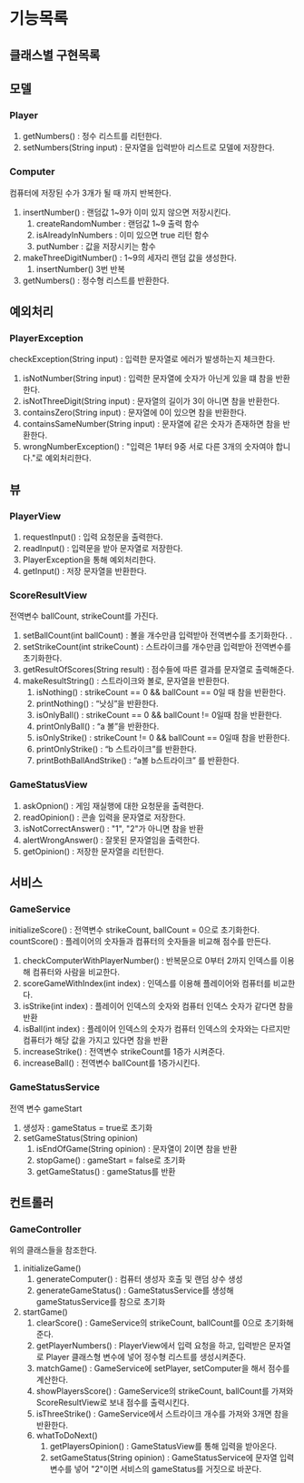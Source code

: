 # 기능목록
## 클래스별 구현목록

## 모델
### Player
1. getNumbers() : 정수 리스트를 리턴한다. 
2. setNumbers(String input) : 문자열을 입력받아 리스트로 모델에 저장한다. 

### Computer
컴퓨터에 저장된 수가 3개가 될 때 까지 반복한다.
1. insertNumber() : 랜덤값 1~9가 이미 있지 않으면 저장시킨다.
   1. createRandomNumber : 랜덤값 1~9 출력 함수
   2. isAlreadyInNumbers : 이미 있으면 true 리턴 함수
   3. putNumber : 값을 저장시키는 함수
2. makeThreeDigitNumber() : 1~9의 세자리 랜덤 값을 생성한다.
   1. insertNumber() 3번 반복
3. getNumbers() : 정수형 리스트를 반환한다. 

## 예외처리
### PlayerException
checkException(String input) : 입력한 문자열로 에러가 발생하는지 체크한다.
1. isNotNumber(String input) : 입력한 문자열에 숫자가 아닌게 있을 떄 참을 반환한다.
2. isNotThreeDigit(String input) : 문자열의 길이가 3이 아니면 참을 반환한다.
3. containsZero(String input) : 문자열에 0이 있으면 참을 반환한다.
4. containsSameNumber(String input) : 문자열에 같은 숫자가 존재하면 참을 반환한다.
5. wrongNumberException() : "입력은 1부터 9중 서로 다른 3개의 숫자여야 합니다."로 예외처리한다. 

## 뷰
### PlayerView
1. requestInput() : 입력 요청문을 출력한다. 
2. readInput() : 입력문을 받아 문자열로 저장한다. 
3. PlayerException을 통해 예외처리한다.
4. getInput() : 저장 문자열을 반환한다. 

### ScoreResultView
전역변수 ballCount, strikeCount를 가진다.
1. setBallCount(int ballCount) : 볼을 개수만큼 입력받아 전역변수를 초기화한다. . 
2. setStrikeCount(int strikeCount) : 스트라이크를 개수만큼 입력받아 전역변수를 초기화한다. 
3. getResultOfScores(String result) : 점수들에 따른 결과를 문자열로 출력해준다. 
4. makeResultString() : 스트라이크와 볼로, 문자열을 반환한다. 
   1. isNothing() : strikeCount == 0 && ballCount == 0일 때 참을 반환한다.
   2. printNothing() : “낫싱”을 반환한다.
   3. isOnlyBall() : strikeCount == 0 && ballCount != 0일때 참을 반환한다.
   4. printOnlyBall() : “a 볼”을 반환한다.
   5. isOnlyStrike() : strikeCount != 0 && ballCount == 0일때 참을 반환한다.
   6. printOnlyStrike() : “b 스트라이크”를 반환한다.
   7. printBothBallAndStrike() : “a볼 b스트라이크” 를 반환한다.

### GameStatusView
1. askOpnion() : 게임 재실행에 대한 요청문을 출력한다. 
2. readOpinion() : 콘솔 입력을 문자열로 저장한다. 
3. isNotCorrectAnswer() : "1", "2"가 아니면 참을 반환
4. alertWrongAnswer() : 잘못된 문자열임을 출력한다. 
5. getOpinion() : 저장한 문자열을 리턴한다. 

## 서비스
### GameService
initializeScore() : 전역변수 strikeCount, ballCount = 0으로 초기화한다.
countScore() : 플레이어의 숫자들과 컴퓨터의 숫자들을 비교해 점수를 만든다.
1. checkComputerWithPlayerNumber() : 반복문으로 0부터 2까지 인덱스를 이용해 컴퓨터와 사람을 비교한다.
2. scoreGameWithIndex(int index) : 인덱스를 이용해 플레이어와 컴퓨터를 비교한다.
3. isStrike(int index) : 플레이어 인덱스의 숫자와 컴퓨터 인덱스 숫자가 같다면 참을 반환
4. isBall(int index) : 플레이어 인덱스의 숫자가 컴퓨터 인덱스의 숫자와는 다르지만 컴퓨터가 해당 값을 가지고 있다면 참을 반환
5. increaseStrike() : 전역변수 strikeCount를 1증가 시켜준다.
6. increaseBall() : 전역변수 ballCount를 1증가시킨다.

### GameStatusService
전역 변수 gameStart
1. 생성자 : gameStatus = true로 초기화
2. setGameStatus(String opinion)
   1. isEndOfGame(String opinion) : 문자열이 2이면 참을 반환
   2. stopGame() : gameStart = false로 초기화
   3. getGameStatus() : gameStatus를 반환


## 컨트롤러
### GameController
위의 클래스들을 참조한다. 
1. initializeGame()
   1. generateComputer() : 컴퓨터 생성자 호출 및 랜덤 상수 생성
   2. generateGameStatus() : GameStatusService를 생성해 gameStatusService를 참으로 초기화
2. startGame()
   1. clearScore() : GameService의 strikeCount, ballCount를 0으로 초기화해준다. 
   2. getPlayerNumbers() : PlayerView에서 입력 요청을 하고, 입력받은 문자열로 Player 클래스형 변수에 넣어 정수형 리스트를 생성시켜준다. 
   3. matchGame() : GameService에 setPlayer, setComputer을 해서 점수를 계산한다. 
   4. showPlayersScore() : GameService의 strikeCount, ballCount를 가져와 ScoreResultView로 보내 점수를 출력시킨다. 
   5. isThreeStrike() : GameService에서 스트라이크 개수를 가져와 3개면 참을 반환한다. 
   6. whatToDoNext() 
      1. getPlayersOpinion() : GameStatusView를 통해 입력을 받아온다. 
      2. setGameStatus(String opinion) : GameStatusService에 문자열 입력변수를 넣어 "2"이면 서비스의 gameStatus를 거짓으로 바꾼다. 
